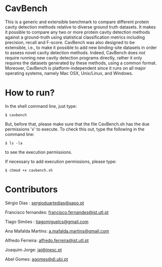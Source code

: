 # CavBench
This is a generic and extensible benchmark to compare different protein cavity detection methods relative to diverse ground truth datasets. It makes it possible to compare any two or more protein cavity detection methods against a ground-truth using statistical classification metrics including precision, recall and F-score. CavBench was also designed to be extensible, i.e., to make it possible to add new binding-site datasets in order to assess novel  cavity detection methods. Indeed, CavBench does not require running new cavity detection programs directly, rather it only requires the datasets generated by these methods, using a common format. Moreover, CavBench is platform-independent since it runs on all major operating systems, namely Mac OSX, Unix/Linux, and Windows.
# How to run?
In the shell command line, just type:

<code>$ cavbench</code>
 
But, before that, please make sure that the file CavBench.sh has the due permissions 'x' to execute. To check this out, type the following in the command line:

<code>$ ls -la</code> 

to see the execution permissions. 

If necessary to add execution permissions, please type:

<code>$ chmod +x cavbench.sh</code> 

# Contributors
Sérgio Dias : sergioduartedias@sapo.pt

Francisco fernandes: francisco.fernandes@ist.utl.pt 

Tiago Simões : tiagomiguelcs@gmail.com

Ana Mafalda Martins: a.mafalda.martins@gmail.com

Alfredo Ferreira: alfredo.ferreira@ist.utl.pt 

Joaquim Jorge: jaj@inesc.pt 

Abel Gomes: agomes@di.ubi.pt
